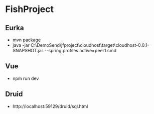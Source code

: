 # FishProject

##  Eurka
 * mvn package
 * java -jar C:\DemoSend\jfproject\cloudhost\target\cloudhost-0.0.1-SNAPSHOT.jar --spring.profiles.active=peer1 
    cmd
 
 ##  Vue
 * npm run dev
 
 ## Druid
 * http://localhost:59129/druid/sql.html
